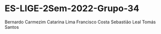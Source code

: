 # ES-LIGE-2Sem-2022-Grupo-34

Bernardo Carmezim
Catarina Lima
Francisco Costa
Sebastião Leal
Tomás Santos
